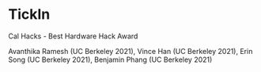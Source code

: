 # TickIn

Cal Hacks - Best Hardware Hack Award

Avanthika Ramesh (UC Berkeley 2021), 
Vince Han (UC Berkeley 2021), 
Erin Song (UC Berkeley 2021), 
Benjamin Phang (UC Berkeley 2021)
